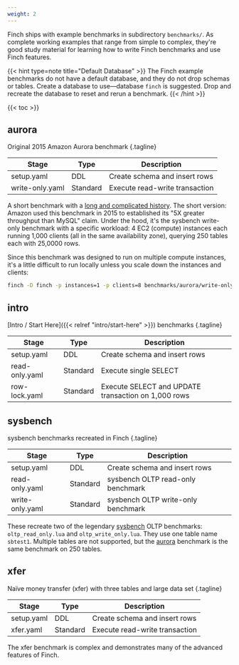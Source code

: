```yaml
---
weight: 2
---
```


Finch ships with example benchmarks in subdirectory `benchmarks/`.
As complete working examples that range from simple to complex, they're good study material for learning how to write Finch benchmarks and use Finch features.

{{< hint type=note title="Default Database" >}}
The Finch example benchmarks do not have a default database, and they do not drop schemas or tables.
Create a database to use&mdash;database `finch` is suggested.
Drop and recreate the database to reset and rerun a benchmark.
{{< /hint >}}

{{< toc >}}

## aurora

Original 2015 Amazon Aurora benchmark
{.tagline}

|Stage|Type|Description|
|-----|----|-----------|
|setup.yaml|DDL|Create schema and insert rows|
|write-only.yaml|Standard|Execute read-write transaction|

A short benchmark with a [long and complicated history](https://hackmysql.com/post/are-aurora-performance-claims-true/).
The short version: Amazon used this benchmark in 2015 to established its "5X greater throughput than MySQL" claim.
Under the hood, it's the sysbench write-only benchmark with a specific workload: 4 EC2 (compute) instances each running 1,000 clients (all in the same availability zone), querying 250 tables each with 25,0000 rows.

Since this benchmark was designed to run on multiple compute instances, it's a little difficult to run locally unless you scale down the instances and clients:

```bash
finch -D finch -p instances=1 -p clients=8 benchmarks/aurora/write-only.yaml
```

## intro

[Intro / Start Here]({{< relref "intro/start-here" >}}) benchmarks
{.tagline}

|Stage|Type|Description|
|-----|----|-----------|
|setup.yaml|DDL|Create schema and insert rows|
|read-only.yaml|Standard|Execute single SELECT|
|row-lock.yaml|Standard|Execute SELECT and UPDATE transaction on 1,000 rows|

## sysbench

sysbench benchmarks recreated in Finch
{.tagline}

|Stage|Type|Description|
|-----|----|-----------|
|setup.yaml|DDL|Create schema and insert rows|
|read-only.yaml|Standard|sysbench OLTP read-only benchmark|
|write-only.yaml|Standard|sysbench OLTP write-only benchmark|

These recreate two of the legendary [sysbench](https://github.com/akopytov/sysbench) OLTP benchmarks: `oltp_read_only.lua` and `oltp_write_only.lua`.
They use one table name `sbtest1`.
Multiple tables are not supported, but the [aurora](#aurora) benchmark is the same benchmark on 250 tables.

## xfer

Naïve money transfer (xfer) with three tables and large data set
{.tagline}

|Stage|Type|Description|
|-----|----|-----------|
|setup.yaml|DDL|Create schema and insert rows|
|xfer.yaml|Standard|Execute read-write transaction|

The xfer benchmark is complex and demonstrates many of the advanced features of Finch.
